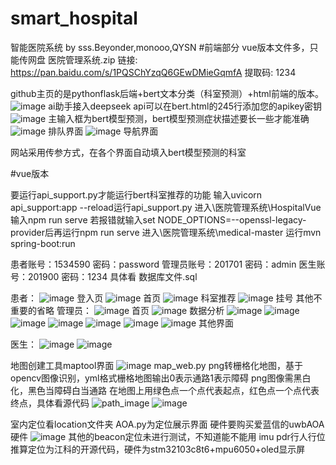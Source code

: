 # smart_hospital
智能医院系统 by sss.Beyonder,monooo,QYSN
#前端部分
vue版本文件多，只能传网盘
医院管理系统.zip
链接: https://pan.baidu.com/s/1PQSChYzqQ6GEwDMieGqmfA 提取码: 1234




github主页的是pythonflask后端+bert文本分类（科室预测）+html前端的版本。
![image](https://github.com/user-attachments/assets/bb256159-5e46-4143-94fe-335cbcfa3387)
ai助手接入deepseek api可以在bert.html的245行添加您的apikey密钥
![image](https://github.com/user-attachments/assets/defc1b02-dae0-401f-947e-41ef54b3d60f)
主输入框为bert模型预测，bert模型预测症状描述要长一些才能准确
![image](https://github.com/user-attachments/assets/1dc432a7-8ee9-4b8c-9110-eaf071e41bba)
排队界面
![image](https://github.com/user-attachments/assets/a4b14ba0-7813-4a94-b426-bca19eca79f1)
导航界面

网站采用传参方式，在各个界面自动填入bert模型预测的科室

#vue版本

要运行api_support.py才能运行bert科室推荐的功能
输入uvicorn api_support:app --reload运行api_support.py
进入\医院管理系统\HospitalVue
输入npm run serve
若报错就输入set NODE_OPTIONS=--openssl-legacy-provider后再运行npm run serve
进入\医院管理系统\medical-master
运行mvn spring-boot:run

患者账号：1534590
密码：password
管理员账号：201701
密码：admin
医生账号：201900
密码：1234
具体看 数据库文件.sql

患者：
![image](https://github.com/user-attachments/assets/85fa91c5-be4d-4e6f-8372-b87e57322975)
登入页
![image](https://github.com/user-attachments/assets/2dfd62c8-8210-40ce-8e99-b004b6c4ac88)
首页
![image](https://github.com/user-attachments/assets/59c80f9c-39e6-4967-93fe-5f25153803e8)
科室推荐
![image](https://github.com/user-attachments/assets/f9773ccb-135b-4798-b89d-a8c18f3f9782)
挂号
其他不重要的省略
管理员：
![image](https://github.com/user-attachments/assets/2a1becb1-9cd9-43f8-9ae9-2ab7c62dc1c2)
首页
![image](https://github.com/user-attachments/assets/76640ce8-7708-47e6-895f-99433e002f14)
数据分析
![image](https://github.com/user-attachments/assets/12eff1d4-41c5-4556-b7c2-a24aff49f518)
![image](https://github.com/user-attachments/assets/c8e1e1b4-9cf7-4a26-9126-ee59784cd35b)
![image](https://github.com/user-attachments/assets/20a3c039-0efc-4c03-b37f-50b517fe5a2e)
![image](https://github.com/user-attachments/assets/0f81c63f-7433-48a4-b466-7dc1122036ae)
![image](https://github.com/user-attachments/assets/3494fa9f-54b0-4269-a5cb-83929db032be)
![image](https://github.com/user-attachments/assets/4dc81be7-aafe-4b8a-80a3-2f084503d92c)
![image](https://github.com/user-attachments/assets/d99f614e-5808-4e0e-86b5-f686743b3aef)
其他界面

医生：
![image](https://github.com/user-attachments/assets/f1269f75-45a4-42db-8e0e-9c14c0fe6c19)
![image](https://github.com/user-attachments/assets/f32e1101-3aa9-4d57-85e5-3edc8b469574)

地图创建工具maptool界面
![image](https://github.com/user-attachments/assets/fecc3198-88f1-4692-9c04-cbdf60bce41c)
map_web.py
png转栅格化地图，基于opencv图像识别，yml格式栅格地图输出0表示通路1表示障碍
png图像需黑白化，黑色当障碍白当通路
在地图上用绿色点一个点代表起点，红色点一个点代表终点，具体看源代码
![path_image](https://github.com/user-attachments/assets/eb359dbf-e44f-4a2c-8862-bf3860f4dd37)
![image](https://github.com/user-attachments/assets/00b4e0fd-d60f-48c0-b3e5-30bb8c6c79d5)


室内定位看location文件夹
AOA.py为定位展示界面
硬件要购买爱蓝信的uwbAOA硬件
![image](https://github.com/user-attachments/assets/81a426f3-03cf-479c-a2b7-f3763f3df25d)
其他的beacon定位未进行测试，不知道能不能用
imu pdr行人行位推算定位为江科的开源代码，硬件为stm32103c8t6+mpu6050+oled显示屏



